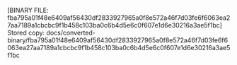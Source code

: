 [BINARY FILE: fba795a01f48e6409af56430df2833927965a0f8e572a46f7d03fe6f6063ea27aa7189a1cbcbc9f1b458c103ba0c6b4d5e6c0f607e1d6e30216a3ae5f1bc]
Stored copy: docs/converted-binary/fba795a01f48e6409af56430df2833927965a0f8e572a46f7d03fe6f6063ea27aa7189a1cbcbc9f1b458c103ba0c6b4d5e6c0f607e1d6e30216a3ae5f1bc

